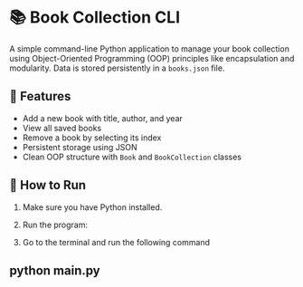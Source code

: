 # 📚 Book Collection CLI

A simple command-line Python application to manage your book collection using Object-Oriented Programming (OOP) principles like encapsulation and modularity. Data is stored persistently in a `books.json` file.

## 🚀 Features

- Add a new book with title, author, and year
- View all saved books
- Remove a book by selecting its index
- Persistent storage using JSON
- Clean OOP structure with `Book` and `BookCollection` classes


## 🔧 How to Run

1. Make sure you have Python installed.
   
2. Run the program:
  
4. Go to the terminal and run the following command
  ## python main.py
